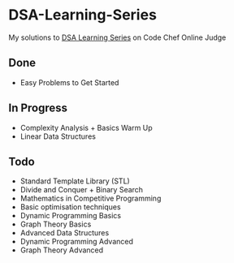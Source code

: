 # DSA-Learning-Series
My solutions to [DSA Learning Series](https://www.codechef.com/LEARNDSA) on Code Chef Online Judge

## Done
* Easy Problems to Get Started

## In Progress
* Complexity Analysis + Basics Warm Up
* Linear Data Structures

## Todo
* Standard Template Library (STL)
* Divide and Conquer + Binary Search
* Mathematics in Competitive Programming
* Basic optimisation techniques
* Dynamic Programming Basics
* Graph Theory Basics
* Advanced Data Structures
* Dynamic Programming Advanced
* Graph Theory Advanced
